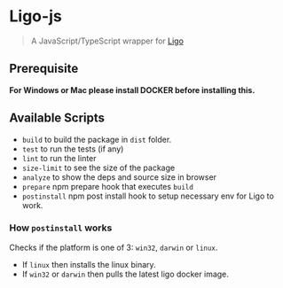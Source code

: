 # Ligo-js

> A JavaScript/TypeScript wrapper for [Ligo](https://ligolang.org/)

## Prerequisite

**For Windows or Mac please install DOCKER before installing this.**

## Available Scripts

- `build` to build the package in `dist` folder.
- `test` to run the tests (if any)
- `lint` to run the linter
- `size-limit` to see the size of the package
- `analyze` to show the deps and source size in browser
- `prepare` npm prepare hook that executes `build`
- `postinstall` npm post install hook to setup necessary env for Ligo to work.

### How `postinstall` works

Checks if the platform is one of 3: `win32`, `darwin` or `linux`.

- If `linux` then installs the linux binary.
- If `win32` or `darwin` then pulls the latest ligo docker image.
